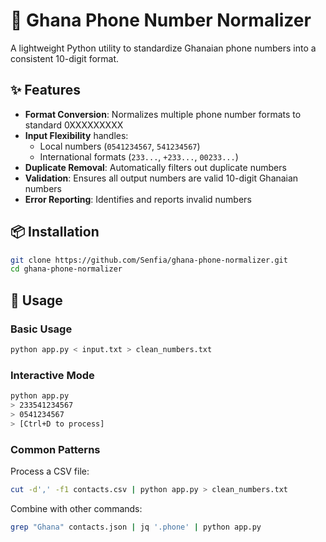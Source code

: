 # 📱 Ghana Phone Number Normalizer

A lightweight Python utility to standardize Ghanaian phone numbers into a consistent 10-digit format.

## ✨ Features

- **Format Conversion**: Normalizes multiple phone number formats to standard 0XXXXXXXXX
- **Input Flexibility** handles:
  - Local numbers (`0541234567`, `541234567`)
  - International formats (`233...`, `+233...`, `00233...`)
- **Duplicate Removal**: Automatically filters out duplicate numbers
- **Validation**: Ensures all output numbers are valid 10-digit Ghanaian numbers
- **Error Reporting**: Identifies and reports invalid numbers

## 📦 Installation

```bash
git clone https://github.com/Senfia/ghana-phone-normalizer.git
cd ghana-phone-normalizer

```

## 🚀 Usage

### Basic Usage
```bash
python app.py < input.txt > clean_numbers.txt
```

### Interactive Mode

```bash
python app.py
> 233541234567
> 0541234567
> [Ctrl+D to process]
```

### Common Patterns
Process a CSV file:
```bash
cut -d',' -f1 contacts.csv | python app.py > clean_numbers.txt
```
Combine with other commands:
```bash
grep "Ghana" contacts.json | jq '.phone' | python app.py
```
